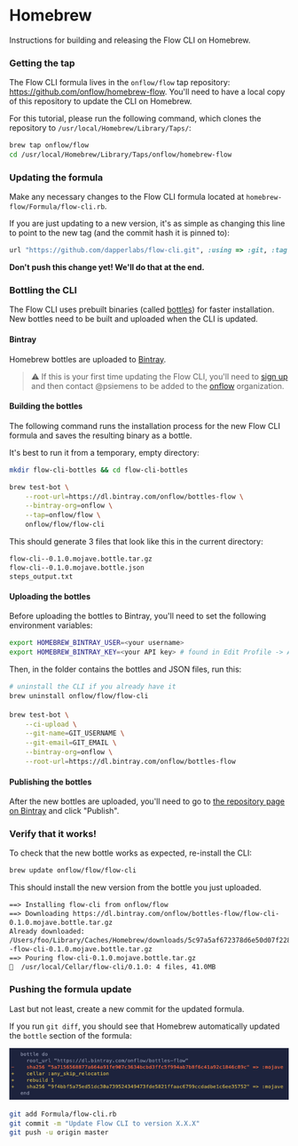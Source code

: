 # Homebrew

Instructions for building and releasing the Flow CLI on Homebrew.

### Getting the tap

The Flow CLI formula lives in the `onflow/flow` tap repository: https://github.com/onflow/homebrew-flow. You'll need to have a local copy of this repository to update the CLI on Homebrew.

For this tutorial, please run the following command, which clones the repository to `/usr/local/Homebrew/Library/Taps/`:
```sh
brew tap onflow/flow
cd /usr/local/Homebrew/Library/Taps/onflow/homebrew-flow
```

### Updating the formula

Make any necessary changes to the Flow CLI formula located at `homebrew-flow/Formula/flow-cli.rb`.

If you are just updating to a new version, it's as simple as changing this line to point to the new tag (and the commit hash it is pinned to):

```rb
url "https://github.com/dapperlabs/flow-cli.git", :using => :git, :tag => "v0.1.0", :revision => "2a27b0565f03ddab70d49c421f20544da2463c5b"
```

**Don't push this change yet! We'll do that at the end.**

### Bottling the CLI

The Flow CLI uses prebuilt binaries (called [bottles](https://docs.brew.sh/Bottles)) for faster installation. New bottles need to be built and uploaded when the CLI is updated.

#### Bintray

Homebrew bottles are uploaded to [Bintray](https://bintray.com/). 

> ⚠️ If this is your first time updating the Flow CLI, you'll need to [sign up](https://bintray.com/signup/oss) and then contact @psiemens to be added to the [onflow](https://bintray.com/onflow) organization.

#### Building the bottles

The following command runs the installation process for the new Flow CLI formula and saves the resulting binary as a bottle.

It's best to run it from a temporary, empty directory:

```sh
mkdir flow-cli-bottles && cd flow-cli-bottles
```

```sh
brew test-bot \
    --root-url=https://dl.bintray.com/onflow/bottles-flow \
    --bintray-org=onflow \
    --tap=onflow/flow \
    onflow/flow/flow-cli
```

This should generate 3 files that look like this in the current directory:

```
flow-cli--0.1.0.mojave.bottle.tar.gz
flow-cli--0.1.0.mojave.bottle.json
steps_output.txt
```

#### Uploading the bottles

Before uploading the bottles to Bintray, you'll need to set the following environment variables:

```sh
export HOMEBREW_BINTRAY_USER=<your username>
export HOMEBREW_BINTRAY_KEY=<your API key> # found in Edit Profile -> API Key when logged in to Bintray
```

Then, in the folder contains the bottles and JSON files, run this:

```sh
# uninstall the CLI if you already have it
brew uninstall onflow/flow/flow-cli

brew test-bot \
    --ci-upload \
    --git-name=GIT_USERNAME \
    --git-email=GIT_EMAIL \
    --bintray-org=onflow \
    --root-url=https://dl.bintray.com/onflow/bottles-flow
```

#### Publishing the bottles

After the new bottles are uploaded, you'll need to go to [the repository page on Bintray](https://bintray.com/onflow/bottles-flow/flow-cli) and click "Publish".

### Verify that it works!

To check that the new bottle works as expected, re-install the CLI:

```sh
brew update onflow/flow/flow-cli
```

This should install the new version from the bottle you just uploaded.

```
==> Installing flow-cli from onflow/flow
==> Downloading https://dl.bintray.com/onflow/bottles-flow/flow-cli-0.1.0.mojave.bottle.tar.gz
Already downloaded: /Users/foo/Library/Caches/Homebrew/downloads/5c97a5af672378d6e50d07f2283332e689091c03801c375a92d31d2840a6e781--flow-cli-0.1.0.mojave.bottle.tar.gz
==> Pouring flow-cli-0.1.0.mojave.bottle.tar.gz
🍺  /usr/local/Cellar/flow-cli/0.1.0: 4 files, 41.0MB
```

### Pushing the formula update

Last but not least, create a new commit for the updated formula. 

If you run `git diff`, you should see that Homebrew automatically updated the `bottle` section of the formula:

![homebrew-bottle](./homebrew-bottle.png)

```sh
git add Formula/flow-cli.rb
git commit -m "Update Flow CLI to version X.X.X"
git push -u origin master
```

